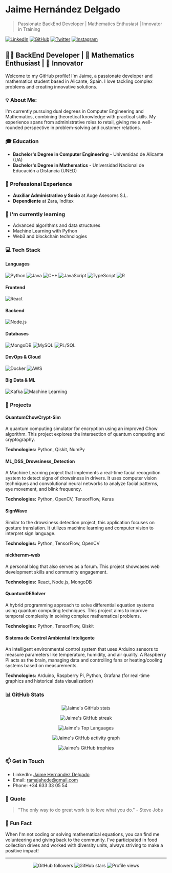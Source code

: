 # Jaime Hernández Delgado
> Passionate BackEnd Developer | Mathematics Enthusiast | Innovator in Training

[![LinkedIn](https://img.shields.io/badge/LinkedIn-blue?style=for-the-badge&logo=linkedin&logoColor=white)](https://www.linkedin.com/in/nickhernd)
[![GitHub](https://img.shields.io/badge/GitHub-black?style=for-the-badge&logo=github&logoColor=white)](https://github.com/nickhernd)
[![Twitter](https://img.shields.io/badge/Twitter-1DA1F2?style=for-the-badge&logo=twitter&logoColor=white)](https://twitter.com/your_twitter_handle)
[![Instagram](https://img.shields.io/badge/Instagram-E4405F?style=for-the-badge&logo=instagram&logoColor=white)](https://www.instagram.com/your_instagram_handle)

## 👨‍💻 BackEnd Developer | 🧮 Mathematics Enthusiast | 🚀 Innovator

Welcome to my GitHub profile! I'm Jaime, a passionate developer and mathematics student based in Alicante, Spain. I love tackling complex problems and creating innovative solutions.

### 💡 About Me:

I'm currently pursuing dual degrees in Computer Engineering and Mathematics, combining theoretical knowledge with practical skills. My experience spans from administrative roles to retail, giving me a well-rounded perspective in problem-solving and customer relations.

### 🎓 Education

- **Bachelor's Degree in Computer Engineering** - Universidad de Alicante (UA)
- **Bachelor's Degree in Mathematics** - Universidad Nacional de Educación a Distancia (UNED)

### 💼 Professional Experience

- **Auxiliar Administrativo y Socio** at Auge Asesores S.L.
- **Dependiente** at Zara, Inditex

### 🌱 I'm currently learning
- Advanced algorithms and data structures
- Machine Learning with Python
- Web3 and blockchain technologies

### 💻 Tech Stack

#### Languages
![Python](https://img.shields.io/badge/Python-3776AB?style=for-the-badge&logo=python&logoColor=white)
![Java](https://img.shields.io/badge/Java-ED8B00?style=for-the-badge&logo=java&logoColor=white)
![C++](https://img.shields.io/badge/C++-00599C?style=for-the-badge&logo=c%2B%2B&logoColor=white)
![JavaScript](https://img.shields.io/badge/JavaScript-F7DF1E?style=for-the-badge&logo=javascript&logoColor=black)
![TypeScript](https://img.shields.io/badge/TypeScript-007ACC?style=for-the-badge&logo=typescript&logoColor=white)
![R](https://img.shields.io/badge/R-276DC3?style=for-the-badge&logo=r&logoColor=white)

#### Frontend
![React](https://img.shields.io/badge/React-20232A?style=for-the-badge&logo=react&logoColor=61DAFB)

#### Backend
![Node.js](https://img.shields.io/badge/Node.js-43853D?style=for-the-badge&logo=node.js&logoColor=white)

#### Databases
![MongoDB](https://img.shields.io/badge/MongoDB-4EA94B?style=for-the-badge&logo=mongodb&logoColor=white)
![MySQL](https://img.shields.io/badge/MySQL-005C84?style=for-the-badge&logo=mysql&logoColor=white)
![PL/SQL](https://img.shields.io/badge/PLSQL-F80000?style=for-the-badge&logo=oracle&logoColor=black)

#### DevOps & Cloud
![Docker](https://img.shields.io/badge/Docker-2CA5E0?style=for-the-badge&logo=docker&logoColor=white)
![AWS](https://img.shields.io/badge/Amazon_AWS-232F3E?style=for-the-badge&logo=amazon-aws&logoColor=white)

#### Big Data & ML
![Kafka](https://img.shields.io/badge/Apache_Kafka-231F20?style=for-the-badge&logo=apache-kafka&logoColor=white)
![Machine Learning](https://img.shields.io/badge/Machine_Learning-FF6F00?style=for-the-badge&logo=TensorFlow&logoColor=white)

### 🚀 Projects

#### QuantumChowCrypt-Sim
A quantum computing simulator for encryption using an improved Chow algorithm. This project explores the intersection of quantum computing and cryptography.

**Technologies:** Python, Qiskit, NumPy

#### ML_DSS_Drowsiness_Detection
A Machine Learning project that implements a real-time facial recognition system to detect signs of drowsiness in drivers. It uses computer vision techniques and convolutional neural networks to analyze facial patterns, eye movement, and blink frequency.

**Technologies:** Python, OpenCV, TensorFlow, Keras

#### SignWave
Similar to the drowsiness detection project, this application focuses on gesture translation. It utilizes machine learning and computer vision to interpret sign language.

**Technologies:** Python, TensorFlow, OpenCV

#### nickhernm-web
A personal blog that also serves as a forum. This project showcases web development skills and community engagement.

**Technologies:** React, Node.js, MongoDB

#### QuantumDESolver
A hybrid programming approach to solve differential equation systems using quantum computing techniques. This project aims to improve temporal complexity in solving complex mathematical problems.

**Technologies:** Python, TensorFlow, Qiskit

#### Sistema de Control Ambiental Inteligente
An intelligent environmental control system that uses Arduino sensors to measure parameters like temperature, humidity, and air quality. A Raspberry Pi acts as the brain, managing data and controlling fans or heating/cooling systems based on measurements.

**Technologies:** Arduino, Raspberry Pi, Python, Grafana (for real-time graphics and historical data visualization)

### 📊 GitHub Stats

<p align="center">
  <img src="https://github-readme-stats.vercel.app/api?username=nickhernd&show_icons=true&theme=radical" alt="Jaime's GitHub stats" />
</p>

<p align="center">
  <img src="https://github-readme-streak-stats.herokuapp.com/?user=nickhernd&theme=radical" alt="Jaime's GitHub streak" />
</p>

<p align="center">
  <img src="https://github-readme-stats.vercel.app/api/top-langs/?username=nickhernd&layout=compact&theme=radical" alt="Jaime's Top Languages" />
</p>

<p align="center">
  <img src="https://activity-graph.herokuapp.com/graph?username=nickhernd&theme=radical" alt="Jaime's GitHub activity graph" />
</p>

<p align="center">
  <img src="https://github-profile-trophy.vercel.app/?username=nickhernd&theme=radical&column=7&margin-w=15&margin-h=15" alt="Jaime's GitHub trophies" />
</p>

### 📫 Get in Touch

- LinkedIn: [Jaime Hernández Delgado](https://www.linkedin.com/in/nickhernd)
- Email: ramajahede@gmail.com
- Phone: +34 633 33 05 54

### 💭 Quote
> "The only way to do great work is to love what you do." - Steve Jobs

### 🌟 Fun Fact

When I'm not coding or solving mathematical equations, you can find me volunteering and giving back to the community. I've participated in food collection drives and worked with diversity units, always striving to make a positive impact!

---

<p align="center">
  <img src="https://img.shields.io/github/followers/nickhernd?style=for-the-badge&logo=github&logoColor=white&labelColor=black&color=blue" alt="GitHub followers" />
  <img src="https://img.shields.io/github/stars/nickhernd?style=for-the-badge&logo=github&logoColor=white&labelColor=black&color=yellow" alt="GitHub stars" />
  <img src="https://komarev.com/ghpvc/?username=nickhernd&style=for-the-badge&logo=eye&logoColor=white&labelColor=black&color=blueviolet" alt="Profile views" />
</p>
